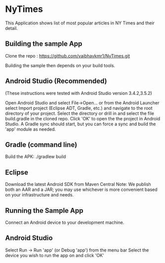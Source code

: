 # NyTimes
This Application shows list of most popular articles in NY Times and their detail.

## Building the sample App 
Clone the repo : https://github.com/vaibhavkmr1/NyTimes.git

Building the sample then depends on your build tools.

## Android Studio (Recommended)
(These instructions were tested with Android Studio version 3.4.2,3.5.2)

Open Android Studio and select File->Open... or from the Android Launcher select Import project (Eclipse ADT, Gradle, etc.) and navigate to the root directory of your project.
Select the directory or drill in and select the file build.gradle in the cloned repo.
Click 'OK' to open the the project in Android Studio.
A Gradle sync should start, but you can force a sync and build the 'app' module as needed.

## Gradle (command line)

Build the APK: ./gradlew build

## Eclipse
Download the latest Android SDK from Maven Central
Note: We publish both an AAR and a JAR; you may use whichever is more convenient based on your infrastructure and needs.

## Running the Sample App
Connect an Android device to your development machine.

## Android Studio
Select Run -> Run 'app' (or Debug 'app') from the menu bar
Select the device you wish to run the app on and click 'OK'
